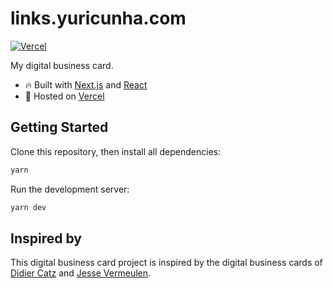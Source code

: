 # links.yuricunha.com

[![Vercel](https://vercelbadge.vercel.app/api/isyuricunha/links)](https://links.yuricunha.com)

My digital business card.

- 🔥 Built with [Next.js](https://nextjs.org) and [React](https://reactjs.org)
- 💽 Hosted on [Vercel](https://vercel.com)

## Getting Started

Clone this repository, then install all dependencies:

```bash
yarn
```

Run the development server:

```bash
yarn dev
```

## Inspired by

This digital business card project is inspired by the digital business cards of [Didier Catz](https://didier.cz/) and [Jesse Vermeulen](https://jesse.es/).
